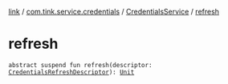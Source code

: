 [link](../../index.md) / [com.tink.service.credentials](../index.md) / [CredentialsService](index.md) / [refresh](./refresh.md)

# refresh

`abstract suspend fun refresh(descriptor: `[`CredentialsRefreshDescriptor`](../-credentials-refresh-descriptor/index.md)`): `[`Unit`](https://kotlinlang.org/api/latest/jvm/stdlib/kotlin/-unit/index.html)